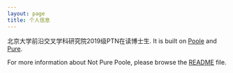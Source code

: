 ```yaml
---
layout: page
title: 个人信息
---
```


北京大学前沿交叉学科研究院2019级PTN在读博士生. It is built on [Poole](https://github.com/poole/poole) and [Pure](https://purecss.io/).

For more information about Not Pure Poole, please browse the [README](https://github.com/vszhub/not-pure-poole) file.
